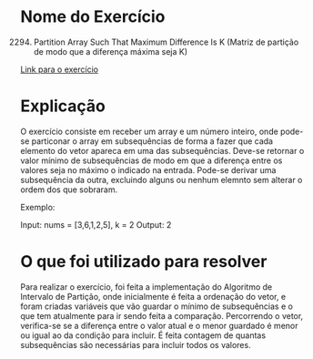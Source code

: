 # Nome do Exercício 
2294. Partition Array Such That Maximum Difference Is K (Matriz de partição de modo que a diferença máxima seja K)

[Link para o exercício](https://leetcode.com/problems/partition-array-such-that-maximum-difference-is-k/)

# Explicação

O exercício consiste em receber um array e um número inteiro, onde pode-se particonar o array em subsequências de forma a fazer que cada elemento do vetor apareca em uma das subsequências. Deve-se retornar o valor mínimo de subsequências de modo em que a diferença entre os valores seja no máximo o indicado na entrada. Pode-se derivar uma subsequência da outra, excluindo alguns ou nenhum elemnto sem alterar o ordem dos que sobraram.

Exemplo:

Input: nums = [3,6,1,2,5], k = 2
Output: 2


# O que foi utilizado para resolver

Para realizar o exercício, foi feita a implementação do Algoritmo de Intervalo de Partição, onde inicialmente é feita a ordenação do vetor, e foram criadas variáveis que vão guardar o mínimo de subsequências e o que tem atualmente para ir sendo feita a comparação. Percorrendo o vetor, verifica-se se a diferença entre o valor atual e o menor guardado é menor ou igual ao da condição para incluir. É feita contagem de quantas subsequências são necessárias para incluir todos os valores.